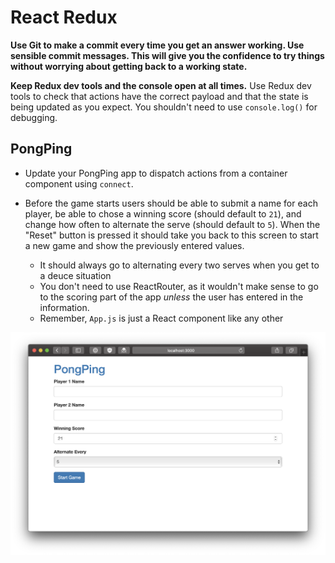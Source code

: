 # React Redux

**Use Git to make a commit every time you get an answer working. Use sensible commit messages. This will give you the confidence to try things without worrying about getting back to a working state.**

**Keep Redux dev tools and the console open at all times.** Use Redux dev tools to check that actions have the correct payload and that the state is being updated as you expect. You shouldn't need to use `console.log()` for debugging.

## PongPing

- Update your PongPing app to dispatch actions from a container component using `connect`.

- Before the game starts users should be able to submit a name for each player, be able to chose a winning score (should default to `21`), and change how often to alternate the serve (should default to `5`). When the "Reset" button is pressed it should take you back to this screen to start a new game and show the previously entered values.

    - It should always go to alternating every two serves when you get to a deuce situation
    - You don't need to use ReactRouter, as it wouldn't make sense to go to the scoring part of the app *unless* the user has entered in the information.
    - Remember, `App.js` is just a React component like any other

![Settings](img/01-settings.png)
